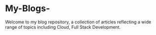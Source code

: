 # My-Blogs-
Welcome to my blog repository, a collection of articles reflecting a wide range of topics including Cloud, Full Stack Development.
